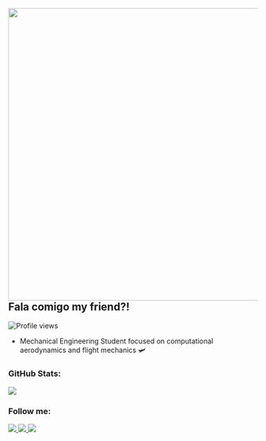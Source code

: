 

<img align="right" height="590em" src="https://raw.githubusercontent.com/gist/gbrielcsta/85e8e724c5f63ae4f6dbba32e17fa6d7/raw/d17511a51d88397583378591b3c2651fcf229cf5/githubcard.svg"/>
<h2 align="left">Fala comigo my friend?!</h2>
<p align="left"> <img src="https://komarev.com/ghpvc/?username=gbrielcsta&color=yellow" alt="Profile views" /> </p>

- Mechanical Engineering Student focused on computational aerodynamics and flight mechanics 🛩️

<h3>GitHub Stats:</h3> 

<a href="https://github.com/Gurupreet">
  <img align="center" src="https://github-readme-stats.vercel.app/api/top-langs/?username=gbrielcsta&layout=compact" />
</a>


<h3>Follow me:</h3> 

<div align="left">
  <a href="https://www.instagram.com/gbrielcsta/" alt="Instagram">
    <img src="https://img.shields.io/badge/-Instagram-blue?style=for-the-badge&logo=Instagram&logoColor=FFF"/>
  </a>
  
  <a href="https://www.linkedin.com/in/gbrielcsta" alt="Linkedin">
    <img src="https://img.shields.io/badge/-Linkedin-blue?style=for-the-badge&logo=Linkedin&logoColor=FFF"/>
  </a>

  <a href="https://www.twitch.tv/gaael1/" alt="Instagram">
    <img src="https://img.shields.io/badge/-Twitch-blue?style=for-the-badge&logo=Twitch&logoColor=FFF"/>
  </a>
</div>
